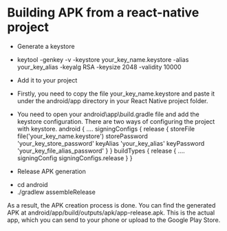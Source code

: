 # Building APK from a react-native project

* Generate a keystore
- keytool -genkey -v -keystore your_key_name.keystore -alias your_key_alias -keyalg RSA -keysize 2048 -validity 10000

* Add it to your project
- Firstly, you need to copy the file your_key_name.keystore and paste it under the android/app directory in your React Native project folder.

- You need to open your android\app\build.gradle file and add the keystore configuration. There are two ways of configuring the project with keystore.
android {
....
  signingConfigs {
    release {
      storeFile file('your_key_name.keystore')
      storePassword 'your_key_store_password'
      keyAlias 'your_key_alias'
      keyPassword 'your_key_file_alias_password'
    }
  }
  buildTypes {
    release {
      ....
      signingConfig signingConfigs.release
    }
  }

* Release APK generation
- cd android
- ./gradlew assembleRelease

As a result, the APK creation process is done. You can find the generated APK at android/app/build/outputs/apk/app-release.apk. This is the actual app, which you can send to your phone or upload to the Google Play Store.